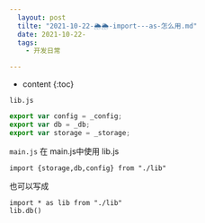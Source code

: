 ```yaml
---
  layout: post
  tilte: "2021-10-22-🌦🌦-import---as-怎么用.md"
  date: 2021-10-22-
  tags: 
    - 开发日常

---
```



* content
{:toc}


`lib.js`
```js
export var config = _config;
export var db = _db;
export var storage = _storage;

```
`main.js`
在 main.js中使用 lib.js
```
import {storage,db,config} from "./lib"
```

也可以写成

```
import * as lib from "./lib"
lib.db()
```
